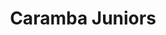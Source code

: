 ---
layout: ../../layouts/TeamLayout.astro
title: Caramba Juniors
nextTeam:
    handle: mixed
    title: Caracals Mixed
---